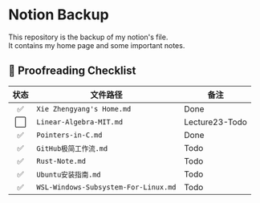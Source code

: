 # Notion Backup
This repository is the backup of my notion's file.\
It contains my home page and some important notes.

## 📝 Proofreading Checklist

| 状态  | 文件路径                             | 备注            |
| :--: | -----------------------             | -------------- |
| ✅   | `Xie Zhengyang's Home.md`           | Done           |
| ⬜️   | `Linear-Algebra-MIT.md`             | Lecture23-Todo |
| ✅   | `Pointers-in-C.md`                  | Done           |
| ✅   | `GitHub极简工作流.md`                 | Todo           |
| ✅   | `Rust-Note.md`                      | Todo           |
| ✅   | `Ubuntu安装指南.md`                  | Todo           |
| ✅   | `WSL-Windows-Subsystem-For-Linux.md`| Todo           |
